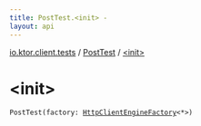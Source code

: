 ```yaml
---
title: PostTest.<init> - 
layout: api
---
```


<div class='api-docs-breadcrumbs'><a href="../index.html">io.ktor.client.tests</a> / <a href="index.html">PostTest</a> / <a href="./-init-.html">&lt;init&gt;</a></div>

# &lt;init&gt;

<div class="signature"><code><span class="identifier">PostTest</span><span class="symbol">(</span><span class="parameterName" id="io.ktor.client.tests.PostTest$<init>(io.ktor.client.engine.HttpClientEngineFactory((io.ktor.client.engine.HttpClientEngineConfig)))/factory">factory</span><span class="symbol">:</span>&nbsp;<a href="../../io.ktor.client.engine/-http-client-engine-factory/index.html"><span class="identifier">HttpClientEngineFactory</span></a><span class="symbol">&lt;</span><span class="identifier">*</span><span class="symbol">&gt;</span><span class="symbol">)</span></code></div>
